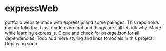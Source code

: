 # expressWeb
 portfolio website made with express.js and some pakages.
 This repo holds my portfolio that I just made overnight and things are still left idk why. Made while learning express js. Clone and check for pakage.json for all dependencies. Todo add more styling and links to socials in this project. Deploying soon.
